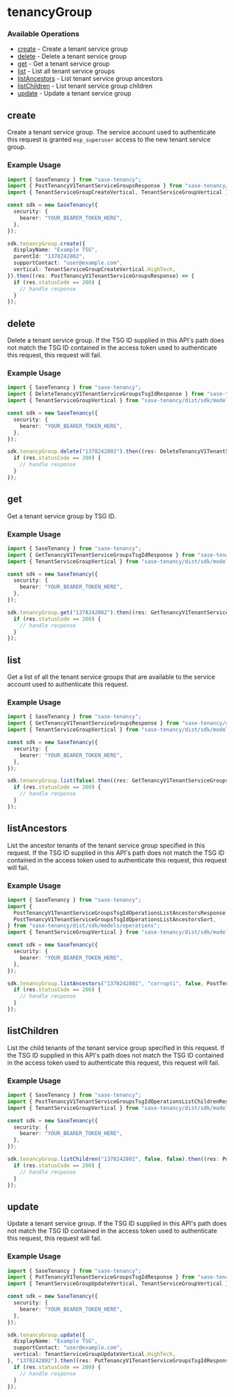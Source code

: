 # tenancyGroup

### Available Operations

* [create](#create) - Create a tenant service group
* [delete](#delete) - Delete a tenant service group
* [get](#get) - Get a tenant service group
* [list](#list) - List all tenant service groups
* [listAncestors](#listancestors) - List tenant service group ancestors
* [listChildren](#listchildren) - List tenant service group children
* [update](#update) - Update a tenant service group

## create

Create a tenant service group.
The service account used to authenticate this request
is granted `msp_superuser` access to the new tenant
service group.


### Example Usage

```typescript
import { SaseTenancy } from "sase-tenancy";
import { PostTenancyV1TenantServiceGroupsResponse } from "sase-tenancy/dist/sdk/models/operations";
import { TenantServiceGroupCreateVertical, TenantServiceGroupVertical } from "sase-tenancy/dist/sdk/models/shared";

const sdk = new SaseTenancy({
  security: {
    bearer: "YOUR_BEARER_TOKEN_HERE",
  },
});

sdk.tenancyGroup.create({
  displayName: "Example TSG",
  parentId: "1378242802",
  supportContact: "user@example.com",
  vertical: TenantServiceGroupCreateVertical.HighTech,
}).then((res: PostTenancyV1TenantServiceGroupsResponse) => {
  if (res.statusCode == 200) {
    // handle response
  }
});
```

## delete

Delete a tenant service group. If the TSG ID supplied
in this API's path does not match the TSG ID contained in
the access token used to authenticate this request, this
request will fail.


### Example Usage

```typescript
import { SaseTenancy } from "sase-tenancy";
import { DeleteTenancyV1TenantServiceGroupsTsgIdResponse } from "sase-tenancy/dist/sdk/models/operations";
import { TenantServiceGroupVertical } from "sase-tenancy/dist/sdk/models/shared";

const sdk = new SaseTenancy({
  security: {
    bearer: "YOUR_BEARER_TOKEN_HERE",
  },
});

sdk.tenancyGroup.delete("1378242802").then((res: DeleteTenancyV1TenantServiceGroupsTsgIdResponse) => {
  if (res.statusCode == 200) {
    // handle response
  }
});
```

## get

Get a tenant service group by TSG ID.


### Example Usage

```typescript
import { SaseTenancy } from "sase-tenancy";
import { GetTenancyV1TenantServiceGroupsTsgIdResponse } from "sase-tenancy/dist/sdk/models/operations";
import { TenantServiceGroupVertical } from "sase-tenancy/dist/sdk/models/shared";

const sdk = new SaseTenancy({
  security: {
    bearer: "YOUR_BEARER_TOKEN_HERE",
  },
});

sdk.tenancyGroup.get("1378242802").then((res: GetTenancyV1TenantServiceGroupsTsgIdResponse) => {
  if (res.statusCode == 200) {
    // handle response
  }
});
```

## list

Get a list of all the tenant service groups
that are available to the service account used to
authenticate this request.


### Example Usage

```typescript
import { SaseTenancy } from "sase-tenancy";
import { GetTenancyV1TenantServiceGroupsResponse } from "sase-tenancy/dist/sdk/models/operations";
import { TenantServiceGroupVertical } from "sase-tenancy/dist/sdk/models/shared";

const sdk = new SaseTenancy({
  security: {
    bearer: "YOUR_BEARER_TOKEN_HERE",
  },
});

sdk.tenancyGroup.list(false).then((res: GetTenancyV1TenantServiceGroupsResponse) => {
  if (res.statusCode == 200) {
    // handle response
  }
});
```

## listAncestors

List the ancestor tenants of the tenant service group
specified in this request. If the TSG ID supplied
in this API's path does not match the TSG ID contained in
the access token used to authenticate this request, this
request will fail.


### Example Usage

```typescript
import { SaseTenancy } from "sase-tenancy";
import {
  PostTenancyV1TenantServiceGroupsTsgIdOperationsListAncestorsResponse,
  PostTenancyV1TenantServiceGroupsTsgIdOperationsListAncestorsSort,
} from "sase-tenancy/dist/sdk/models/operations";
import { TenantServiceGroupVertical } from "sase-tenancy/dist/sdk/models/shared";

const sdk = new SaseTenancy({
  security: {
    bearer: "YOUR_BEARER_TOKEN_HERE",
  },
});

sdk.tenancyGroup.listAncestors("1378242802", "corrupti", false, PostTenancyV1TenantServiceGroupsTsgIdOperationsListAncestorsSort.Desc).then((res: PostTenancyV1TenantServiceGroupsTsgIdOperationsListAncestorsResponse) => {
  if (res.statusCode == 200) {
    // handle response
  }
});
```

## listChildren

List the child tenants of the tenant service group
specified in this request. If the TSG ID supplied
in this API's path does not match the TSG ID contained in
the access token used to authenticate this request, this
request will fail.


### Example Usage

```typescript
import { SaseTenancy } from "sase-tenancy";
import { PostTenancyV1TenantServiceGroupsTsgIdOperationsListChildrenResponse } from "sase-tenancy/dist/sdk/models/operations";
import { TenantServiceGroupVertical } from "sase-tenancy/dist/sdk/models/shared";

const sdk = new SaseTenancy({
  security: {
    bearer: "YOUR_BEARER_TOKEN_HERE",
  },
});

sdk.tenancyGroup.listChildren("1378242802", false, false).then((res: PostTenancyV1TenantServiceGroupsTsgIdOperationsListChildrenResponse) => {
  if (res.statusCode == 200) {
    // handle response
  }
});
```

## update

Update a tenant service group. If the TSG ID supplied 
in this API's path does not match the TSG ID contained in
the access token used to authenticate this request, this 
request will fail.


### Example Usage

```typescript
import { SaseTenancy } from "sase-tenancy";
import { PutTenancyV1TenantServiceGroupsTsgIdResponse } from "sase-tenancy/dist/sdk/models/operations";
import { TenantServiceGroupUpdateVertical, TenantServiceGroupVertical } from "sase-tenancy/dist/sdk/models/shared";

const sdk = new SaseTenancy({
  security: {
    bearer: "YOUR_BEARER_TOKEN_HERE",
  },
});

sdk.tenancyGroup.update({
  displayName: "Example TSG",
  supportContact: "user@example.com",
  vertical: TenantServiceGroupUpdateVertical.HighTech,
}, "1378242802").then((res: PutTenancyV1TenantServiceGroupsTsgIdResponse) => {
  if (res.statusCode == 200) {
    // handle response
  }
});
```
